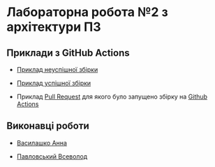 # Лабораторна робота №2 з архітектури ПЗ

## Приклади з GitHub Actions

* [Приклад неуспішної збірки](https://github.com/pavlovskyive/architecture-lab-2/actions/runs/340220115)

* [Приклад успішної збірки](https://github.com/pavlovskyive/architecture-lab-2/actions/runs/340220731)

* Приклад [Pull Request](https://github.com/pavlovskyive/architecture-lab-2/pull/1) для якого було запущено збірку на [Github Actions](https://github.com/pavlovskyive/architecture-lab-2/actions/runs/340235048)

## Виконавці роботи

* [Василашко Анна](https://github.com/annavasylashko/)

* [Павловський Всеволод](https://github.com/pavlovskyive/)
